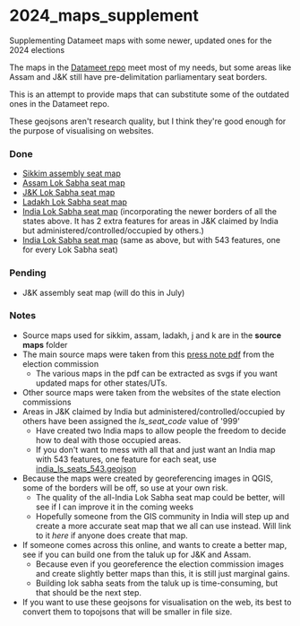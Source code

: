# 2024_maps_supplement
Supplementing Datameet maps with some newer, updated ones for the 2024 elections

The maps in the [Datameet repo](https://github.com/datameet/maps) meet most of my needs, but some areas like Assam and J&K still have pre-delimitation parliamentary seat borders.

This is an attempt to provide maps that can substitute some of the outdated ones in the Datameet repo.

These geojsons aren't research quality, but I think they're good enough for the purpose of visualising on websites.

### Done
* [Sikkim assembly seat map](sikkim_assembly_updated.geojson)
* [Assam Lok Sabha seat map](assam_ls_new_borders.geojson)
* [J&K Lok Sabha seat map](j_and_k_ls_new_borders.geojson)
* [Ladakh Lok Sabha seat map](ladakh_ls_new_borders.geojson)
* [India Lok Sabha seat map](india_ls_seats_545.geojson) (incorporating the newer borders of all the states above. It has 2 extra features for areas in J&K claimed by India but administered/controlled/occupied by others.)
* [India Lok Sabha seat map](india_ls_seats_543.geojson) (same as above, but with 543 features, one for every Lok Sabha seat)

### Pending
* J&K assembly seat map (will do this in July)

### Notes
* Source maps used for sikkim, assam, ladakh, j and k are in the **source maps** folder
* The main source maps were taken from this [press note pdf](https://elections24.eci.gov.in/docs/press-note-no-23.pdf) from the election commission
  * The various maps in the pdf can be extracted as svgs if you want updated maps for other states/UTs.
* Other source maps were taken from the websites of the state election commissions
* Areas in J&K claimed by India but administered/controlled/occupied by others have been assigned the *ls_seat_code* value of '999'
  * Have created two India maps to allow people the freedom to decide how to deal with those occupied areas.
  * If you don't want to mess with all that and just want an India map with 543 features, one feature for each seat, use [india_ls_seats_543.geojson](india_ls_seats_543.geojson)
* Because the maps were created by georeferencing images in QGIS, some of the borders will be off, so use at your own risk.
  * The quality of the all-India Lok Sabha seat map could be better, will see if I can improve it in the coming weeks
  * Hopefully someone from the GIS community in India will step up and create a more accurate seat map that we all can use instead. Will link to it *here* if anyone does create that map.
* If someone comes across this online, and wants to create a better map, see if you can build one from the taluk up for J&K and Assam.
  * Because even if you georeference the election commission images and create slightly better maps than this, it is still just marginal gains.
  * Building lok sabha seats from the taluk up is time-consuming, but that should be the next step.
* If you want to use these geojsons for visualisation on the web, its best to convert them to topojsons that will be smaller in file size.




